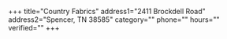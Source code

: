 +++
title="Country Fabrics"
address1="2411 Brockdell Road"
address2="Spencer, TN  38585"
category=""
phone=""
hours=""
verified=""
+++
